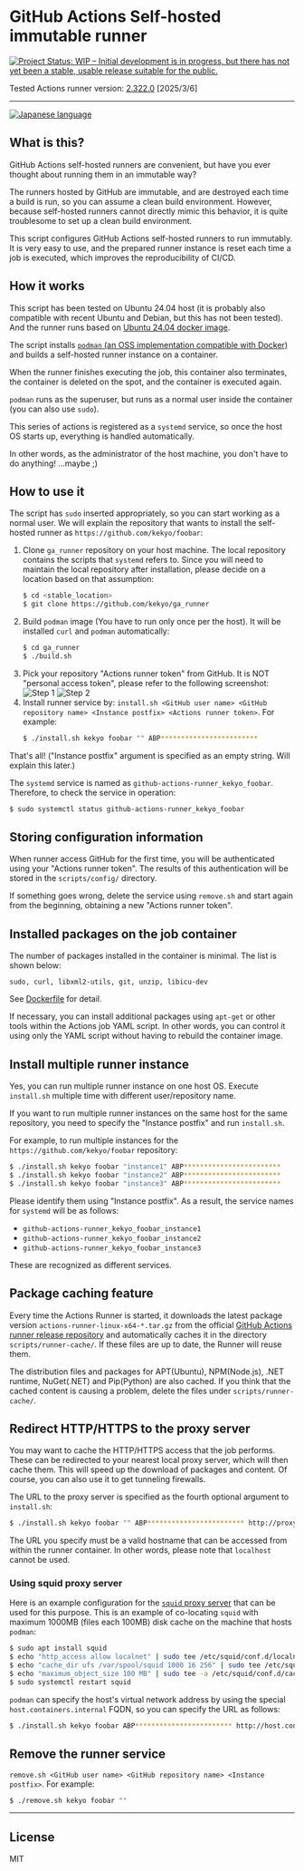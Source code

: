 # GitHub Actions Self-hosted immutable runner

[![Project Status: WIP – Initial development is in progress, but there has not yet been a stable, usable release suitable for the public.](https://www.repostatus.org/badges/latest/wip.svg)](https://www.repostatus.org/#wip)

Tested Actions runner version: [2.322.0](https://github.com/actions/runner/releases) [2025/3/6]

----

[![Japanese language](images/Japanese.256.png)](https://github.com/kekyo/ga_runner/blob/main/README_ja.md)

## What is this?

GitHub Actions self-hosted runners are convenient, but have you ever thought about running them in an immutable way?

The runners hosted by GitHub are immutable, and are destroyed each time a build is run,
so you can assume a clean build environment.
However, because self-hosted runners cannot directly mimic this behavior,
it is quite troublesome to set up a clean build environment.

This script configures GitHub Actions self-hosted runners to run immutably.
It is very easy to use, and the prepared runner instance is reset each time a job is executed, which improves the reproducibility of CI/CD.

## How it works

This script has been tested on Ubuntu 24.04 host
(it is probably also compatible with recent Ubuntu and Debian, but this has not been tested).
And the runner runs based on [Ubuntu 24.04 docker image](https://hub.docker.com/_/ubuntu/).

The script installs [`podman` (an OSS implementation compatible with Docker)](https://podman.io/)
and builds a self-hosted runner instance on a container.

When the runner finishes executing the job, this container also terminates,
the container is deleted on the spot, and the container is executed again.

`podman` runs as the superuser, but runs as a normal user inside the container (you can also use `sudo`).

This series of actions is registered as a `systemd` service,
so once the host OS starts up, everything is handled automatically.

In other words, as the administrator of the host machine, you don't have to do anything! ...maybe ;)

## How to use it

The script has `sudo` inserted appropriately, so you can start working as a normal user.
We will explain the repository that wants to install the self-hosted runner as `https://github.com/kekyo/foobar`:

1. Clone `ga_runner` repository on your host machine.
   The local repository contains the scripts that `systemd` refers to.
   Since you will need to maintain the local repository after installation, please decide on a location based on that assumption:
   ```bash
   $ cd <stable_location>
   $ git clone https://github.com/kekyo/ga_runner
   ```
2. Build `podman` image (You have to run only once per the host).
   It will be installed `curl` and `podman` automatically:
   ```bash
   $ cd ga_runner
   $ ./build.sh
   ```
3. Pick your repository "Actions runner token" from GitHub.
   It is NOT "personal access token", please refer to the following screenshot:
   ![Step 1](images/step1.png)
   ![Step 2](images/step2.png)
4. Install runner service by:
   `install.sh <GitHub user name> <GitHub repository name> <Instance postfix> <Actions runner token>`. For example:
   ```bash
   $ ./install.sh kekyo foobar "" ABP************************
   ```

That's all!  ("Instance postfix" argument is specified as an empty string. Will explain this later.)

The `systemd` service is named as `github-actions-runner_kekyo_foobar`.
Therefore, to check the service in operation:

```bash
$ sudo systemctl status github-actions-runner_kekyo_foobar
```

## Storing configuration information

When runner access GitHub for the first time, you will be authenticated using your "Actions runner token".
The results of this authentication will be stored in the `scripts/config/` directory.

If something goes wrong, delete the service using `remove.sh` and start again from the beginning, obtaining a new "Actions runner token".

## Installed packages on the job container

The number of packages installed in the container is minimal.
The list is shown below:

```
sudo, curl, libxml2-utils, git, unzip, libicu-dev
```

See [Dockerfile](scripts/Dockerfile) for detail.

If necessary, you can install additional packages using `apt-get` or other tools within the Actions job YAML script.
In other words, you can control it using only the YAML script without having to rebuild the container image.

## Install multiple runner instance

Yes, you can run multiple runner instance on one host OS.
Execute `install.sh` multiple time with different user/repository name.

If you want to run multiple runner instances on the same host for the same repository, you need to specify the "Instance postfix" and run `install.sh`.

For example, to run multiple instances for the `https://github.com/kekyo/foobar` repository:

```bash
$ ./install.sh kekyo foobar "instance1" ABP************************
$ ./install.sh kekyo foobar "instance2" ABP************************
$ ./install.sh kekyo foobar "instance3" ABP************************
```

Please identify them using "Instance postfix".
As a result, the service names for `systemd` will be as follows:

* `github-actions-runner_kekyo_foobar_instance1`
* `github-actions-runner_kekyo_foobar_instance2`
* `github-actions-runner_kekyo_foobar_instance3`

These are recognized as different services.

## Package caching feature

Every time the Actions Runner is started, it downloads the latest package version
`actions-runner-linux-x64-*.tar.gz` from the official
[GitHub Actions runner release repository](https://github.com/actions/runner/releases)
and automatically caches it in the directory `scripts/runner-cache/`.
If these files are up to date, the Runner will reuse them.

The distribution files and packages for APT(Ubuntu), NPM(Node.js), .NET runtime, NuGet(.NET) and Pip(Python) are also cached.
If you think that the cached content is causing a problem, delete the files under `scripts/runner-cache/`.

## Redirect HTTP/HTTPS to the proxy server

You may want to cache the HTTP/HTTPS access that the job performs.
These can be redirected to your nearest local proxy server, which will then cache them.
This will speed up the download of packages and content.
Of course, you can also use it to get tunneling firewalls.

The URL to the proxy server is specified as the fourth optional argument to `install.sh`:

```bash
$ ./install.sh kekyo foobar "" ABP************************ http://proxy.example.com:3128
```

The URL you specify must be a valid hostname that can be accessed from within the runner container.
In other words, please note that `localhost` cannot be used.

### Using squid proxy server

Here is an example configuration for the [`squid` proxy server](https://www.squid-cache.org/) that can be used for this purpose.
This is an example of co-locating `squid` with maximum 1000MB (files each 100MB) disk cache on the machine that hosts `podman`:

```bash
$ sudo apt install squid
$ echo "http_access allow localnet" | sudo tee /etc/squid/conf.d/localnet.conf
$ echo "cache_dir ufs /var/spool/squid 1000 16 256" | sudo tee /etc/squid/conf.d/cache_dir.conf
$ echo "maximum_object_size 100 MB" | sudo tee -a /etc/squid/conf.d/cache_dir.conf
$ sudo systemctl restart squid
```

`podman` can specify the host's virtual network address by using the special `host.containers.internal` FQDN, so you can specify the URL as follows:

```bash
$ ./install.sh kekyo foobar ABP************************ http://host.containers.internal:3128
```

## Remove the runner service

`remove.sh <GitHub user name> <GitHub repository name> <Instance postfix>`. For example:

```bash
$ ./remove.sh kekyo foobar ""
```

----

## License

MIT
